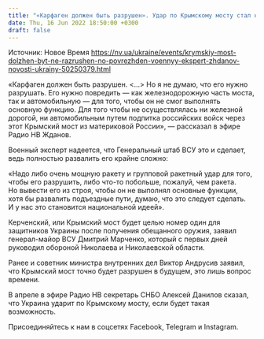 ```yaml
---
title: "«Карфаген должен быть разрушен». Удар по Крымскому мосту стал национальной идеей украинцев — военный эксперт Олег Жданов"
date: Thu, 16 Jun 2022 18:50:00 +0300
draft: false
---
```

Источник: Новое Время https://nv.ua/ukraine/events/krymskiy-most-dolzhen-byt-ne-razrushen-no-povrezhden-voennyy-ekspert-zhdanov-novosti-ukrainy-50250379.html


«Карфаген должен быть разрушен. <...> Но я не думаю, что его нужно разрушать. Его нужно повредить — как железнодорожную часть моста, так и автомобильную — для того, чтобы он не смог выполнять основную функцию. Для того чтобы не осуществлялась ни железной дорогой, ни автомобильным путем подпитка российских войск через этот Крымский мост из материковой России», — рассказал в эфире Радио НВ Жданов.

Военный эксперт надеется, что Генеральный штаб ВСУ это и сделает, ведь полностью развалить его крайне сложно:

«Надо либо очень мощную ракету и групповой ракетный удар для того, чтобы его разрушить, либо что-то побольше, пожалуй, чем ракета. Но вывести его из строя, чтобы он не выполнял основные функции, хотя бы развалить подъездные пути, думаю, что это следует сделать. И у нас это становится национальной идеей».

Керченский, или Крымский мост будет целью номер один для защитников Украины после получения обещанного оружия, заявил генерал-майор ВСУ Дмитрий Марченко, который с первых дней руководил обороной Николаева и Николаевской области.

Ранее и советник министра внутренних дел Виктор Андрусив заявил, что Крымский мост точно будет разрушен в будущем, это лишь вопрос времени.

В апреле в эфире Радио НВ секретарь СНБО Алексей Данилов сказал, что Украина ударит по Крымскому мосту, если будет такая возможность.

Присоединяйтесь к нам в соцсетях Facebook, Telegram и Instagram.
